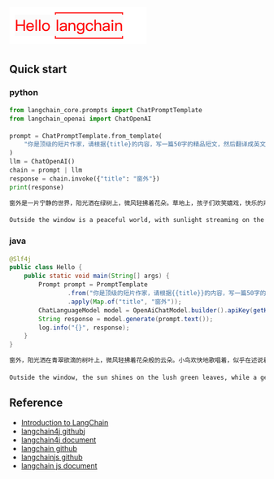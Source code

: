 # ![hello-langchain](img/hello-langchain.drawio.png)

## Quick start

### python

```python
from langchain_core.prompts import ChatPromptTemplate
from langchain_openai import ChatOpenAI

prompt = ChatPromptTemplate.from_template(
    "你是顶级的短片作家，请根据{title}的内容，写一篇50字的精品短文，然后翻译成英文。"
)
llm = ChatOpenAI()
chain = prompt | llm
response = chain.invoke({"title": "窗外"})
print(response)
```

```sh
窗外是一片宁静的世界，阳光洒在绿树上，微风轻拂着花朵。草地上，孩子们欢笑嬉戏，快乐的声音传遍整个街区。鸟儿在天空中自由地飞翔，歌唱着美妙的旋律。这一切，让我感受到了生活的美好和希望。

Outside the window is a peaceful world, with sunlight streaming on the green trees and a gentle breeze caressing the flowers. On the grass, children laugh and play, their joyful voices echoing throughout the neighborhood. Birds soar freely in the sky, singing beautiful melodies. All of this makes me feel the beauty and hope of life.
```

### java

```java
@Slf4j
public class Hello {
    public static void main(String[] args) {
        Prompt prompt = PromptTemplate
                .from("你是顶级的短片作家，请根据{{title}}的内容，写一篇50字的精品短文，然后翻译成英文。")
                .apply(Map.of("title", "窗外"));
        ChatLanguageModel model = OpenAiChatModel.builder().apiKey(getKey()).build();
        String response = model.generate(prompt.text());
        log.info("{}", response);
    }
}
```

```sh
窗外，阳光洒在青翠欲滴的树叶上，微风轻拂着花朵般的云朵。小鸟欢快地歌唱着，似乎在述说着大自然的美妙。这一幕幕景象，如同一幅绚丽的画卷，勾勒出宁静与和谐的生活。窗外的世界，如此美好！

Outside the window, the sun shines on the lush green leaves, while a gentle breeze caresses the cloud-like blossoms. The birds sing joyfully, seemingly narrating the wonders of nature. These scenes, like a magnificent painting, depict a life of tranquility and harmony. The world outside the window is truly beautiful!
```

## Reference

- [Introduction to LangChain](https://www.baeldung.com/java-langchain-basics)
- [langchain4j github](https://github.com/langchain4j/langchain4j)j
- [langchain4j document](https://langchain4j.github.io/langchain4j/docs/tutorials)
- [langchain github](https://github.com/langchain-ai/langchain)
- [langchainjs github](https://github.com/langchain-ai/langchainjs)
- [langchain js document](https://js.langchain.com/docs/get_started/introduction)
